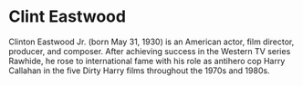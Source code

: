 # Clint Eastwood

Clinton Eastwood Jr. (born May 31, 1930) is an American actor, film director, producer, and composer. After achieving success in the Western TV series Rawhide, he rose to international fame with his role as antihero cop Harry Callahan in the five Dirty Harry films throughout the 1970s and 1980s.
